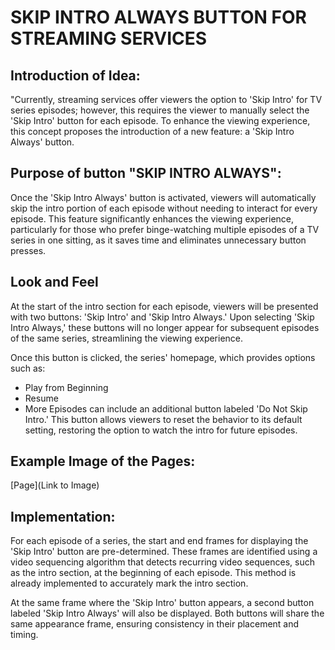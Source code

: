 # SKIP INTRO ALWAYS BUTTON FOR STREAMING SERVICES

## Introduction of Idea:
"Currently, streaming services offer viewers the option to 'Skip Intro' for TV series episodes; however, this requires the viewer to manually select the 'Skip Intro' button for each episode. To enhance the viewing experience, this concept proposes the introduction of a new feature: a 'Skip Intro Always' button.

## Purpose of button "SKIP INTRO ALWAYS":
Once the 'Skip Intro Always' button is activated, viewers will automatically skip the intro portion of each episode without needing to interact for every episode. This feature significantly enhances the viewing experience, particularly for those who prefer binge-watching multiple episodes of a TV series in one sitting, as it saves time and eliminates unnecessary button presses.

## Look and Feel
At the start of the intro section for each episode, viewers will be presented with two buttons: 'Skip Intro' and 'Skip Intro Always.' Upon selecting 'Skip Intro Always,' these buttons will no longer appear for subsequent episodes of the same series, streamlining the viewing experience.

Once this button is clicked, the series' homepage, which provides options such as:
- Play from Beginning
- Resume
- More Episodes
can include an additional button labeled 'Do Not Skip Intro.' This button allows viewers to reset the behavior to its default setting, restoring the option to watch the intro for future episodes.

## Example Image of the Pages:
[Page](Link to Image)

## Implementation:
For each episode of a series, the start and end frames for displaying the 'Skip Intro' button are pre-determined. These frames are identified using a video sequencing algorithm that detects recurring video sequences, such as the intro section, at the beginning of each episode. This method is already implemented to accurately mark the intro section.

At the same frame where the 'Skip Intro' button appears, a second button labeled 'Skip Intro Always' will also be displayed. Both buttons will share the same appearance frame, ensuring consistency in their placement and timing.

